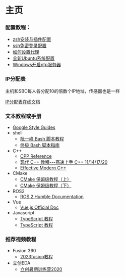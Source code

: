 # 主页
### 配置教程：
* [zsh安装与插件配置](/zsh.md)
* [ssh免密登录配置](/ssh.md)
* [如何设置代理](/代理配置.md)
* [全新Ubuntu系统配置](/全新Ubuntu安装配置.md)
* [Windows开启ntp服务器](/Windows开启ntp服务器.md)

### IP分配表

主机和SBC每人各分配10的倍数个IP地址，传感器也是一样

[IP分配表在线文档](https://www.kdocs.cn/l/cne9YXWJgTKw)

### 文本教程或手册

- [Google Style Guides](https://google.github.io/styleguide/)
- shell
  - [阮一峰 Bash 脚本教程](https://www.bookstack.cn/read/bash-tutorial/docs-intro.md)
  - [终极 Bash 脚本指南](https://razeen.me/posts/the-ultimate-programmers-guide-to-bash-scripting/)
- C++
  - [CPP Reference](https://en.cppreference.com/)
  - [现代 C++ 教程---高速上手 C++ 11/14/17/20](https://changkun.de/modern-cpp/)
  - [Effective Modern C++](https://cntransgroup.github.io/EffectiveModernCppChinese/)
- CMake
  - [CMake 保姆级教程（上）](https://subingwen.cn/cmake/CMake-primer/index.html)
  - [CMake 保姆级教程（下）](https://subingwen.cn/cmake/CMake-advanced/)
- ROS2
  - [ROS 2 Humble Documentation](https://docs.ros.org/en/humble/)
- Vue
  - [Vue.js Official Doc](https://cn.vuejs.org/guide/introduction.html)
- Javascript
  - [TypeScript 教程](https://wangdoc.com/typescript/)
  - [TypeScript 教程](https://wangdoc.com/typescript/)


### 推荐视频教程

- Fusion 360
  - [2023fusion教程](https://www.bilibili.com/video/BV1xX4y1E7nG)
- 立创EDA
  - [立创暑期训练营2020](https://www.bilibili.com/video/BV1WV411z7mE)
